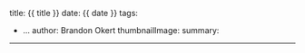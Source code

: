 title: {{ title }}
date: {{ date }}
tags:
  - ...
author: Brandon Okert
thumbnailImage: 
summary:
---

